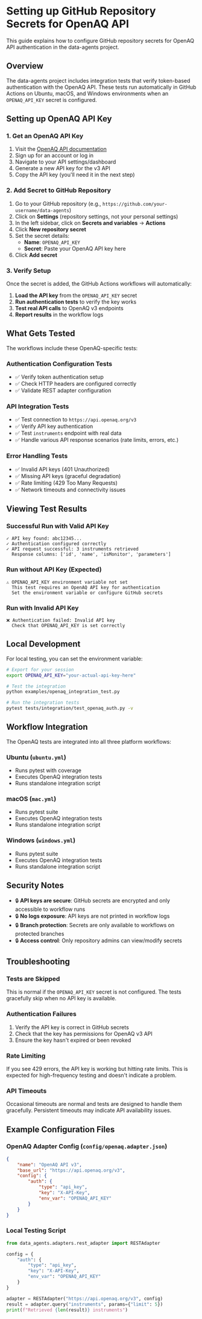 # Setting up GitHub Repository Secrets for OpenAQ API

This guide explains how to configure GitHub repository secrets for OpenAQ API authentication in the data-agents project.

## Overview

The data-agents project includes integration tests that verify token-based authentication with the OpenAQ API. These tests run automatically in GitHub Actions on Ubuntu, macOS, and Windows environments when an `OPENAQ_API_KEY` secret is configured.

## Setting up OpenAQ API Key

### 1. Get an OpenAQ API Key

1. Visit the [OpenAQ API documentation](https://docs.openaq.org/)
2. Sign up for an account or log in
3. Navigate to your API settings/dashboard
4. Generate a new API key for the v3 API
5. Copy the API key (you'll need it in the next step)

### 2. Add Secret to GitHub Repository

1. Go to your GitHub repository (e.g., `https://github.com/your-username/data-agents`)
2. Click on **Settings** (repository settings, not your personal settings)
3. In the left sidebar, click on **Secrets and variables** → **Actions**
4. Click **New repository secret**
5. Set the secret details:
   - **Name**: `OPENAQ_API_KEY`
   - **Secret**: Paste your OpenAQ API key here
6. Click **Add secret**

### 3. Verify Setup

Once the secret is added, the GitHub Actions workflows will automatically:

1. **Load the API key** from the `OPENAQ_API_KEY` secret
2. **Run authentication tests** to verify the key works
3. **Test real API calls** to OpenAQ v3 endpoints
4. **Report results** in the workflow logs

## What Gets Tested

The workflows include these OpenAQ-specific tests:

### Authentication Configuration Tests
- ✅ Verify token authentication setup
- ✅ Check HTTP headers are configured correctly
- ✅ Validate REST adapter configuration

### API Integration Tests
- ✅ Test connection to `https://api.openaq.org/v3`
- ✅ Verify API key authentication
- ✅ Test `instruments` endpoint with real data
- ✅ Handle various API response scenarios (rate limits, errors, etc.)

### Error Handling Tests
- ✅ Invalid API keys (401 Unauthorized)
- ✅ Missing API keys (graceful degradation)
- ✅ Rate limiting (429 Too Many Requests)
- ✅ Network timeouts and connectivity issues

## Viewing Test Results

### Successful Run with Valid API Key
```
✓ API key found: abc12345...
✓ Authentication configured correctly
✓ API request successful: 3 instruments retrieved
  Response columns: ['id', 'name', 'isMonitor', 'parameters']
```

### Run without API Key (Expected)
```
⚠ OPENAQ_API_KEY environment variable not set
  This test requires an OpenAQ API key for authentication
  Set the environment variable or configure GitHub secrets
```

### Run with Invalid API Key
```
❌ Authentication failed: Invalid API key
  Check that OPENAQ_API_KEY is set correctly
```

## Local Development

For local testing, you can set the environment variable:

```bash
# Export for your session
export OPENAQ_API_KEY="your-actual-api-key-here"

# Test the integration
python examples/openaq_integration_test.py

# Run the integration tests
pytest tests/integration/test_openaq_auth.py -v
```

## Workflow Integration

The OpenAQ tests are integrated into all three platform workflows:

### Ubuntu (`ubuntu.yml`)
- Runs pytest with coverage
- Executes OpenAQ integration tests
- Runs standalone integration script

### macOS (`mac.yml`)
- Runs pytest suite
- Executes OpenAQ integration tests
- Runs standalone integration script

### Windows (`windows.yml`)
- Runs pytest suite  
- Executes OpenAQ integration tests
- Runs standalone integration script

## Security Notes

- 🔒 **API keys are secure**: GitHub secrets are encrypted and only accessible to workflow runs
- 🔒 **No logs exposure**: API keys are not printed in workflow logs
- 🔒 **Branch protection**: Secrets are only available to workflows on protected branches
- 🔒 **Access control**: Only repository admins can view/modify secrets

## Troubleshooting

### Tests are Skipped
This is normal if the `OPENAQ_API_KEY` secret is not configured. The tests gracefully skip when no API key is available.

### Authentication Failures
1. Verify the API key is correct in GitHub secrets
2. Check that the key has permissions for OpenAQ v3 API
3. Ensure the key hasn't expired or been revoked

### Rate Limiting
If you see 429 errors, the API key is working but hitting rate limits. This is expected for high-frequency testing and doesn't indicate a problem.

### API Timeouts
Occasional timeouts are normal and tests are designed to handle them gracefully. Persistent timeouts may indicate API availability issues.

## Example Configuration Files

### OpenAQ Adapter Config (`config/openaq.adapter.json`)
```json
{
    "name": "OpenAQ API v3",
    "base_url": "https://api.openaq.org/v3",
    "config": {
        "auth": {
            "type": "api_key",
            "key": "X-API-Key",
            "env_var": "OPENAQ_API_KEY"
        }
    }
}
```

### Local Testing Script
```python
from data_agents.adapters.rest_adapter import RESTAdapter

config = {
    "auth": {
        "type": "api_key",
        "key": "X-API-Key", 
        "env_var": "OPENAQ_API_KEY"
    }
}

adapter = RESTAdapter("https://api.openaq.org/v3", config)
result = adapter.query("instruments", params={"limit": 5})
print(f"Retrieved {len(result)} instruments")
```